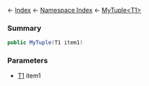 ← [Index](Api-Index) ← [Namespace Index](Namespace-Index) ← [MyTuple&lt;T1&gt;](VRage.MyTuple`1)

### Summary

```csharp
public MyTuple(T1 item1)
```

### Parameters

* [T1]() item1

